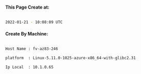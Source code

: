 
   
#### This Page Create at:

```bash

2022-01-21 - 10:08:09 UTC

```

#### Create By Machine:

```bash

Host Name : fv-az83-246

platform  : Linux-5.11.0-1025-azure-x86_64-with-glibc2.31

Ip Local  : 10.1.0.65

```

